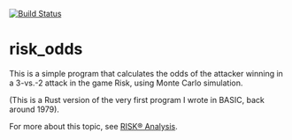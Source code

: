 [![Build Status](https://travis-ci.org/kristopherjohnson/risk_odds.svg?branch=master)](https://travis-ci.org/kristopherjohnson/risk_odds)

risk_odds
=========

This is a simple program that calculates the odds of the attacker winning in a
3-vs.-2 attack in the game Risk, using Monte Carlo simulation.

(This is a Rust version of the very first program I wrote in BASIC, back around
1979).

For more about this topic, see [RISK® Analysis](http://www.datagenetics.com/blog/november22011/index.html).
